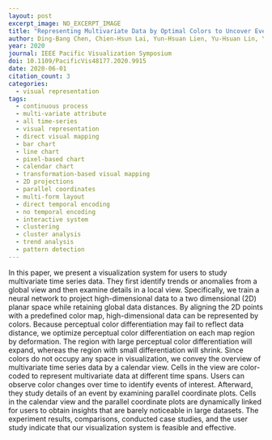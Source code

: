 ```yaml
---
layout: post
excerpt_image: NO_EXCERPT_IMAGE
title: "Representing Multivariate Data by Optimal Colors to Uncover Events of Interest in Time Series Data"
author: Ding-Bang Chen, Chien-Hsun Lai, Yun-Hsuan Lien, Yu-Hsuan Lin, Yu-Shuen Wang & K. Ma
year: 2020
journal: IEEE Pacific Visualization Symposium
doi: 10.1109/PacificVis48177.2020.9915
date: 2020-06-01
citation_count: 3
categories:
  - visual representation
tags:
  - continuous process
  - multi-variate attribute
  - all time-series
  - visual representation
  - direct visual mapping
  - bar chart
  - line chart
  - pixel-based chart
  - calendar chart
  - transformation-based visual mapping
  - 2D projections
  - parallel coordinates
  - multi-form layout
  - direct temporal encoding
  - no temporal encoding
  - interactive system
  - clustering
  - cluster analysis
  - trend analysis
  - pattern detection
---
```

In this paper, we present a visualization system for users to study multivariate time series data. They first identify trends or anomalies from a global view and then examine details in a local view. Specifically, we train a neural network to project high-dimensional data to a two dimensional (2D) planar space while retaining global data distances. By aligning the 2D points with a predefined color map, high-dimensional data can be represented by colors. Because perceptual color differentiation may fail to reflect data distance, we optimize perceptual color differentiation on each map region by deformation. The region with large perceptual color differentiation will expand, whereas the region with small differentiation will shrink. Since colors do not occupy any space in visualization, we convey the overview of multivariate time series data by a calendar view. Cells in the view are color-coded to represent multivariate data at different time spans. Users can observe color changes over time to identify events of interest. Afterward, they study details of an event by examining parallel coordinate plots. Cells in the calendar view and the parallel coordinate plots are dynamically linked for users to obtain insights that are barely noticeable in large datasets. The experiment results, comparisons, conducted case studies, and the user study indicate that our visualization system is feasible and effective.
